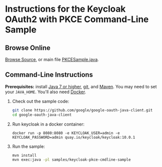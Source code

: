 # Instructions for the Keycloak OAuth2 with PKCE Command-Line Sample

## Browse Online

[Browse Source][browse-source], or main file [PKCESample.java][main-source].

## Command-Line Instructions

**Prerequisites:** install [Java 7 or higher][install-java], [git][install-git], and
[Maven][install-maven]. You may need to set your `JAVA_HOME`. 
You'll also need [Docker][install-docker].

1. Check out the sample code:

    ```bash
    git clone https://github.com/google/google-oauth-java-client.git
    cd google-oauth-java-client
    ```

2. Run keycloak in a docker container:

   ```
   docker run -p 8080:8080 -e KEYCLOAK_USER=admin -e KEYCLOAK_PASSWORD=admin quay.io/keycloak/keycloak:10.0.1 
   ```

3. Run the sample:

    ```bash
    mvn install
    mvn exec:java -pl samples/keycloak-pkce-cmdline-sample
    ```

[browse-source]: https://github.com/google/google-oauth-java-client/tree/dev/samples/keycloak-pkce-cmdline-sample
[main-source]: https://github.com/google/google-oauth-java-client/blob/dev/samples/keycloak-pkce-cmdline-sample/src/main/java/com/google/api/services/samples/keycloak/cmdline/PKCESample.java
[install-java]: https://java.com/
[install-git]: https://git-scm.com
[install-maven]: https://maven.apache.org
[install-docker]: https://docs.docker.com/get-docker/
